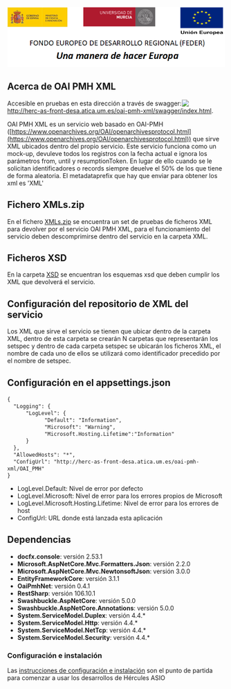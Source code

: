 ![](./CabeceraDocumentosMD.png)

## Acerca de OAI PMH XML
[<img align="right" width="100px" src="https://dotnetfoundation.org/img/logo_big.svg" />](https://dotnetfoundation.org/projects?searchquery=IdentityServer&type=project)

Accesible en pruebas en esta dirección a través de swagger: http://herc-as-front-desa.atica.um.es/oai-pmh-xml/swagger/index.html.

OAI PMH XML es un servicio web basado en OAI-PMH ([https://www.openarchives.org/OAI/openarchivesprotocol.html](https://www.openarchives.org/OAI/openarchivesprotocol.html)) que sirve XML ubicados dentro del propio servicio. Este servicio funciona como un mock-up, devuleve todos los registros con la fecha actual e ignora los parámetros from, until y resumptionToken. En lugar de ello cuando se le solicitan identificadores o records siempre deuelve el 50% de los que tiene de forma aleatoria. El metadataprefix que hay que enviar para obtener los xml es 'XML'

## Fichero XMLs.zip
En el fichero [XMLs.zip](https://github.com/HerculesCRUE/oai-pmh/blob/master/XMLs.zip) se encuentra un set de pruebas de ficheros XML para devolver por el servicio OAI PMH XML, para el funcionamiento del servicio deben descomprimirse dentro del servicio en la carpeta XML.

## Ficheros XSD
En la carpeta [XSD](https://github.com/HerculesCRUE/oai-pmh/blob/master/XSD) se encuentran los esquemas xsd que deben cumplir los XML que devolverá el servicio.

## Configuración del repositorio de XML del servicio
Los XML que sirve el servicio se tienen que ubicar dentro de la carpeta XML, dentro de esta carpeta se crearán N carpetas que representarán los setspec y dentro de cada carpeta setspec se ubicarán los ficheros XML, el nombre de cada uno de ellos se utilizará como identificador precedido por el nombre de setspec.

## Configuración en el appsettings.json
    {
      "Logging": {
          "LogLevel": {
                "Default": "Information",
                "Microsoft": "Warning",
                "Microsoft.Hosting.Lifetime":"Information"
          }
      },
      "AllowedHosts": "*",
      "ConfigUrl": "http://herc-as-front-desa.atica.um.es/oai-pmh-xml/OAI_PMH"
    }
 - LogLevel.Default: Nivel de error por defecto
 - LogLevel.Microsoft: Nivel de error para los errores propios de Microsoft
 - LogLevel.Microsoft.Hosting.Lifetime: Nivel de error para los errores de host
 - ConfigUrl: URL donde está lanzada esta aplicación 

## Dependencias

- **docfx.console**: versión 2.53.1
- **Microsoft.AspNetCore.Mvc.Formatters.Json**: versión 2.2.0
- **Microsoft.AspNetCore.Mvc.NewtonsoftJson**: versión 3.0.0
- **EntityFrameworkCore**: versión 3.1.1
- **OaiPmhNet**: versión 0.4.1
- **RestSharp**: versión 106.10.1
- **Swashbuckle.AspNetCore**: versión 5.0.0
- **Swashbuckle.AspNetCore.Annotations**: versión 5.0.0
- **System.ServiceModel.Duplex**: versión 4.4.*
- **System.ServiceModel.Http**: versión 4.4.*
- **System.ServiceModel.NetTcp**: versión 4.4.*
- **System.ServiceModel.Security**: versión 4.4.*

### Configuración e instalación

Las [instrucciones de configuración e instalación](https://github.com/HerculesCRUE/oai-pmh/blob/master/Configuraci%C3%B3n%20e%20Instalaci%C3%B3n.md) son el punto de partida para comenzar a usar los desarrollos de Hércules ASIO
